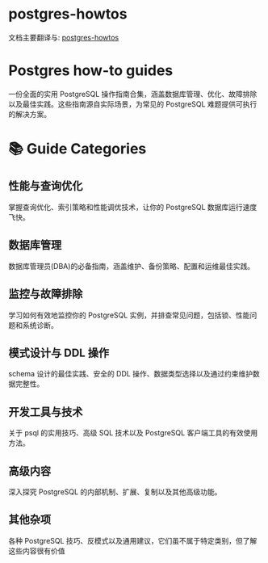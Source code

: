 # postgres-howtos

文档主要翻译与: [postgres-howtos](https://gitlab.com/postgres-ai/docs/-/tree/master/docs/postgres-howtos)

# Postgres how-to guides

一份全面的实用 PostgreSQL 操作指南合集，涵盖数据库管理、优化、故障排除以及最佳实践。这些指南源自实际场景，为常见的 PostgreSQL 难题提供可执行的解决方案。

# 📚 Guide Categories

## 性能与查询优化

掌握查询优化、索引策略和性能调优技术，让你的 PostgreSQL 数据库运行速度飞快。


## 数据库管理

数据库管理员(DBA)的必备指南，涵盖维护、备份策略、配置和运维最佳实践。



## 监控与故障排除

学习如何有效地监控你的 PostgreSQL 实例，并排查常见问题，包括锁、性能问题和系统诊断。

## 模式设计与 DDL 操作

schema 设计的最佳实践、安全的 DDL 操作、数据类型选择以及通过约束维护数据完整性。


## 开发工具与技术

关于 psql 的实用技巧、高级 SQL 技术以及 PostgreSQL 客户端工具的有效使用方法。

## 高级内容

深入探究 PostgreSQL 的内部机制、扩展、复制以及其他高级功能。


## 其他杂项

各种 PostgreSQL 技巧、反模式以及通用建议，它们虽不属于特定类别，但了解这些内容很有价值

